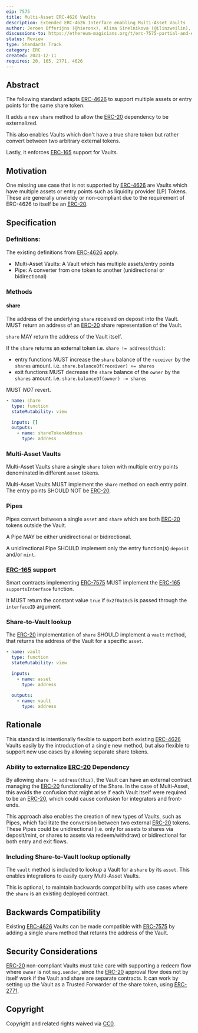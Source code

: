 ```yaml
---
eip: 7575
title: Multi-Asset ERC-4626 Vaults
description: Extended ERC-4626 Interface enabling Multi-Asset Vaults
author: Jeroen Offerijns (@hieronx), Alina Sinelnikova (@ilinzweilin), Vikram Arun (@vikramarun), Joey Santoro (@joeysantoro), Farhaan Ali (@0xfarhaan)
discussions-to: https://ethereum-magicians.org/t/erc-7575-partial-and-extended-erc-4626-vaults/17274
status: Review
type: Standards Track
category: ERC
created: 2023-12-11
requires: 20, 165, 2771, 4626
---
```


## Abstract

The following standard adapts [ERC-4626](./eip-4626.md) to support multiple assets or entry points for the same share token.

It adds a new `share` method to allow the [ERC-20](./eip-20.md) dependency to be externalized.

This also enables Vaults which don't have a true share token but rather convert between two arbitrary external tokens.

Lastly, it enforces [ERC-165](./eip-165.md) support for Vaults.

## Motivation

One missing use case that is not supported by [ERC-4626](./eip-4626.md) are Vaults which have multiple assets or entry points such as liquidity provider (LP) Tokens. These are generally unwieldy or non-compliant due to the requirement of ERC-4626 to itself be an [ERC-20](./eip-20.md).

## Specification

### Definitions:

The existing definitions from [ERC-4626](./eip-4626.md) apply.

- Multi-Asset Vaults: A Vault which has multiple assets/entry points
- Pipe: A converter from one token to another (unidirectional or bidirectional)

### Methods

#### share

The address of the underlying `share` received on deposit into the Vault. MUST return an address of an [ERC-20](./eip-20.md) share representation of the Vault.

`share` MAY return the address of the Vault itself.

If the `share` returns an external token i.e. `share != address(this)`:
* entry functions MUST increase the `share` balance of the `receiver` by the `shares` amount. i.e. `share.balanceOf(receiver) += shares`
* exit functions MUST decrease the `share` balance of the `owner` by the `shares` amount. i.e. `share.balanceOf(owner) -= shares`

MUST _NOT_ revert.

```yaml
- name: share
  type: function
  stateMutability: view

  inputs: []
  outputs:
    - name: shareTokenAddress
      type: address
```

### Multi-Asset Vaults

Multi-Asset Vaults share a single `share` token with multiple entry points denominated in different `asset` tokens.

Multi-Asset Vaults MUST implement the `share` method on each entry point. The entry points SHOULD NOT be [ERC-20](./eip-20.md).

### Pipes

Pipes convert between a single `asset` and `share` which are both [ERC-20](./eip-20.md) tokens outside the Vault.

A Pipe MAY be either unidirectional or bidirectional.

A unidirectional Pipe SHOULD implement only the entry function(s) `deposit` and/or `mint`.

### [ERC-165](./eip-165.md) support

Smart contracts implementing [ERC-7575](./eip-7575.md) MUST implement the [ERC-165](./eip-165.md) `supportsInterface` function.

It MUST return the constant value `true` if `0x2f0a18c5` is passed through the `interfaceID` argument.

### Share-to-Vault lookup

The [ERC-20](./eip-20.md) implementation of `share` SHOULD implement a `vault` method, that returns the address of the Vault for a specific `asset`.

```yaml
- name: vault
  type: function
  stateMutability: view

  inputs: 
    - name: asset
      type: address
    
  outputs:
    - name: vault
      type: address
```


## Rationale

This standard is intentionally flexible to support both existing [ERC-4626](./eip-4626.md) Vaults easily by the introduction of a single new method, but also flexible to support new use cases by allowing separate share tokens.

### Ability to externalize [ERC-20](./eip-20.md) Dependency
By allowing `share != address(this)`, the Vault can have an external contract managing the [ERC-20](./eip-20.md) functionality of the Share. In the case of Multi-Asset, this avoids the confusion that might arise if each Vault itself were required to be an [ERC-20](./eip-20.md), which could cause confusion for integrators and front-ends.

This approach also enables the creation of new types of Vaults, such as Pipes, which facilitate the conversion between two external [ERC-20](./eip-20.md) tokens. These Pipes could be unidirectional (i.e. only for assets to shares via deposit/mint, or shares to assets via redeem/withdraw) or bidirectional for both entry and exit flows.

### Including Share-to-Vault lookup optionally

The `vault` method is included to lookup a Vault for a `share` by its `asset`. This enables integrations to easily query Multi-Asset Vaults.

This is optional, to maintain backwards compatibility with use cases where the `share` is an existing deployed contract.


## Backwards Compatibility

Existing [ERC-4626](./eip-4626.md) Vaults can be made compatible with [ERC-7575](./eip-7575.md) by adding a single `share` method that returns the address of the Vault.

## Security Considerations

[ERC-20](./eip-20.md) non-compliant Vaults must take care with supporting a redeem flow where `owner` is not `msg.sender`, since the [ERC-20](./eip-20.md) approval flow does not by itself work if the Vault and share are separate contracts. It can work by setting up the Vault as a Trusted Forwarder of the share token, using [ERC-2771](./eip-2771.md).

## Copyright

Copyright and related rights waived via [CC0](../LICENSE.md).
